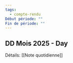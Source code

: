 ```yaml
---
tags:
  - compte-rendu
Début période: ""
Fin de période: ""
---
```


## DD Mois 2025 - Day
Détails: [[Note quotidienne]]
